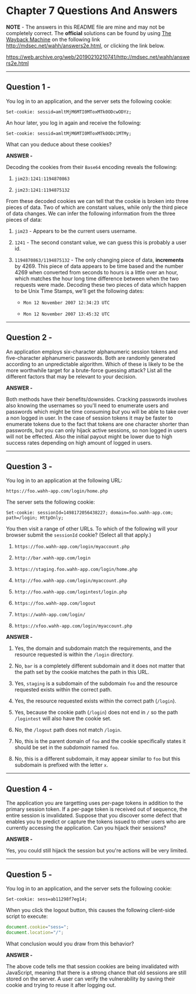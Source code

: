 # Chapter 7 Questions And Answers

**NOTE** - The answers in this README file are mine and may not be completely correct. The **official** solutions can be found by using [The Wayback Machine](https://web.archive.org/ "The WayBack Machine Website") on the following link http://mdsec.net/wahh/answers2e.html, or clicking the link below.

https://web.archive.org/web/20190210210741/http://mdsec.net/wahh/answers2e.html

---

## Question 1 -

You log in to an application, and the server sets the following cookie:

```http
Set-cookie: sessid=amltMjM6MTI0MToxMTk0ODcwODYz;
```

An hour later, you log in again and receive the following:

```http
Set-cookie: sessid=amltMjM6MTI0MToxMTk0ODc1MTMy;
```

What can you deduce about these cookies?

**ANSWER -**

Decoding the cookies from their ```Base64``` encoding reveals the following:

1. ```jim23:1241:1194870863```

2. ```jim23:1241:1194875132```

From these decoded cookies we can tell that the cookie is broken into three pieces of data. Two of which are constant values, while only the third piece of data changes. We can infer the following information from the three pieces of data:

1. ```jim23``` - Appears to be the current users username.

2. ```1241``` - The second constant value, we can guess this is probably a user id.

3. ```1194870863/1194875132``` - The only changing piece of data, **increments** by 4269. This piece of data appears to be time based and the number 4269 when converted from seconds to hours is a little over an hour, which matches the hour long time difference between when the two requests were made. Decoding these two pieces of data which happen to be Unix Time Stamps, we'll get the following dates:

    * ```Mon 12 November 2007 12:34:23 UTC```

    * ```Mon 12 November 2007 13:45:32 UTC```

---

## Question 2 -

An application employs six-character alphanumeric session tokens and five-character alphanumeric passwords. Both are randomly generated according to an unpredictable algorithm. Which of these is likely to be the more worthwhile target for a brute-force guessing attack? List all the different factors that may be relevant to your decision.

**ANSWER -**

Both methods have their benefits/downsides. Cracking passwords involves also knowing the usernames so you'll need to enumerate users and passwords which might be time consuming _but_ you will be able to take over a non logged in user. In the case of session tokens it may be faster to enumerate tokens due to the fact that tokens are one character shorter than passwords, but you can only hijack active sessions, so non logged in users will not be effected. Also the initial payout might be lower due to high success rates depending on high amount of logged in users. 

---

## Question 3 -

You log in to an application at the following URL:

```https://foo.wahh-app.com/login/home.php```

The server sets the following cookie:

```http
Set-cookie: sessionId=1498172056438227; domain=foo.wahh-app.com; path=/login; HttpOnly;
```

You then visit a range of other URLs. To which of the following will your browser submit the ```sessionId``` cookie? (Select all that apply.)

1. ```https://foo.wahh-app.com/login/myaccount.php```

2. ```http://bar.wahh-app.com/login```

3. ```https://staging.foo.wahh-app.com/login/home.php```

4. ```http://foo.wahh-app.com/login/myaccount.php```

5. ```http://foo.wahh-app.com/logintest/login.php```

6. ```https://foo.wahh-app.com/logout```

7. ```https://wahh-app.com/login/```

8. ```https://xfoo.wahh-app.com/login/myaccount.php```

**ANSWER -**

1. Yes, the domain and subdomain match the requirements, and the resource requested is within the ```/login``` directory.

2. No, ```bar``` is a completely different subdomain and it does not matter that the path set by the cookie matches the path in this URL.

3. Yes, ```staging``` is a subdomain of the subdomain ```foo``` and the resource requested exists within the correct path.

4. Yes, the resource requested exists within the correct path (```/login```).

5. Yes, because the cookie path (```/login```) does not end in ```/``` so the path ```/logintest``` will also have the cookie set.

6. No, the ```/logout``` path does not match ```/login```.

7. No, this is the parent domain of ```foo``` and the cookie specifically states it should be set in the _subdomain_ named ```foo```.

8. No, this is a different subdomain, it may appear similar to ```foo``` but this subdomain is prefixed with the letter ```x```.

---

## Question 4 -

The application you are targetting uses per-page tokens in addition to the primary session token. If a per-page token is received out of sequence, the entire session is invalidated. Suppose that you discover some defect that enables you to predict or capture the tokens issued to other users who are currently accessing the application. Can you hijack their sessions?

**ANSWER -**

Yes, you could still hijack the session but you're actions will be very limited.

---

## Question 5 -

You log in to an application, and the server sets the following cookie:

```http
Set-cookie: sess=ab11298f7eg14;
```

When you click the logout button, this causes the following client-side script to execute:

```js
document.cookie="sess=";
document.location="/";
```

What conclusion would you draw from this behavior?

**ANSWER -**

The above code tells me that session cookies are being invalidated with JavaScript, meaning that there is a strong chance that old sessions are still stored on the server. A user can verify the vulnerability by saving their cookie and trying to reuse it after logging out.
